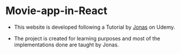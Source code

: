 # Movie-app-in-React

- This website is developed following a Tutorial by [Jonas](https://www.udemy.com/course/the-ultimate-react-course/) on Udemy.

- The project is created for learning purposes and most of the implementations done are taught by Jonas.
